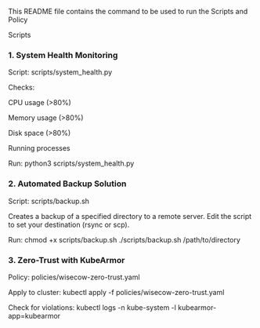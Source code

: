 This README file contains the command to be used to run the Scripts and Policy 

Scripts
### 1. System Health Monitoring

Script: scripts/system_health.py

Checks:

CPU usage (>80%)

Memory usage (>80%)

Disk space (>80%)

Running processes

Run:
python3 scripts/system_health.py


### 2. Automated Backup Solution

Script: scripts/backup.sh

Creates a backup of a specified directory to a remote server.
Edit the script to set your destination (rsync or scp).

Run:
chmod +x scripts/backup.sh
./scripts/backup.sh /path/to/directory


### 3. Zero-Trust with KubeArmor

Policy: policies/wisecow-zero-trust.yaml

Apply to cluster:
kubectl apply -f policies/wisecow-zero-trust.yaml


Check for violations:
kubectl logs -n kube-system -l kubearmor-app=kubearmor

